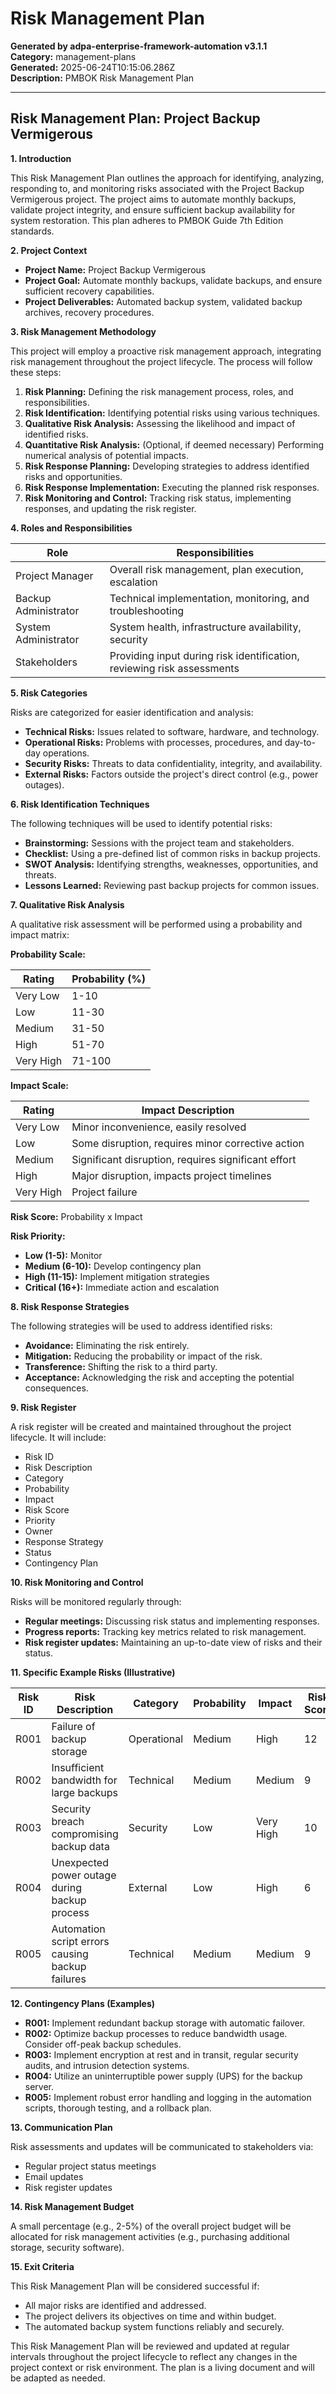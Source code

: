 # Risk Management Plan

**Generated by adpa-enterprise-framework-automation v3.1.1**  
**Category:** management-plans  
**Generated:** 2025-06-24T10:15:06.286Z  
**Description:** PMBOK Risk Management Plan

---

## Risk Management Plan: Project Backup Vermigerous

**1. Introduction**

This Risk Management Plan outlines the approach for identifying, analyzing, responding to, and monitoring risks associated with the Project Backup Vermigerous project.  The project aims to automate monthly backups, validate project integrity, and ensure sufficient backup availability for system restoration.  This plan adheres to PMBOK Guide 7th Edition standards.

**2. Project Context**

* **Project Name:** Project Backup Vermigerous
* **Project Goal:** Automate monthly backups, validate backups, and ensure sufficient recovery capabilities.
* **Project Deliverables:** Automated backup system, validated backup archives, recovery procedures.

**3. Risk Management Methodology**

This project will employ a proactive risk management approach, integrating risk management throughout the project lifecycle.  The process will follow these steps:

1. **Risk Planning:** Defining the risk management process, roles, and responsibilities.
2. **Risk Identification:** Identifying potential risks using various techniques.
3. **Qualitative Risk Analysis:** Assessing the likelihood and impact of identified risks.
4. **Quantitative Risk Analysis:** (Optional, if deemed necessary)  Performing numerical analysis of potential impacts.
5. **Risk Response Planning:** Developing strategies to address identified risks and opportunities.
6. **Risk Response Implementation:** Executing the planned risk responses.
7. **Risk Monitoring and Control:** Tracking risk status, implementing responses, and updating the risk register.

**4. Roles and Responsibilities**

| Role             | Responsibilities                                                                     |
|-----------------|------------------------------------------------------------------------------------|
| Project Manager   | Overall risk management, plan execution, escalation                               |
| Backup Administrator | Technical implementation, monitoring, and troubleshooting                       |
| System Administrator | System health, infrastructure availability, security                               |
| Stakeholders      | Providing input during risk identification, reviewing risk assessments           |


**5. Risk Categories**

Risks are categorized for easier identification and analysis:

* **Technical Risks:** Issues related to software, hardware, and technology.
* **Operational Risks:** Problems with processes, procedures, and day-to-day operations.
* **Security Risks:** Threats to data confidentiality, integrity, and availability.
* **External Risks:** Factors outside the project's direct control (e.g., power outages).


**6. Risk Identification Techniques**

The following techniques will be used to identify potential risks:

* **Brainstorming:** Sessions with the project team and stakeholders.
* **Checklist:** Using a pre-defined list of common risks in backup projects.
* **SWOT Analysis:** Identifying strengths, weaknesses, opportunities, and threats.
* **Lessons Learned:** Reviewing past backup projects for common issues.


**7. Qualitative Risk Analysis**

A qualitative risk assessment will be performed using a probability and impact matrix:

**Probability Scale:**

| Rating      | Probability (%) |
|-------------|-----------------|
| Very Low    | 1-10             |
| Low         | 11-30            |
| Medium      | 31-50            |
| High        | 51-70            |
| Very High   | 71-100           |


**Impact Scale:**

| Rating      | Impact Description                               |
|-------------|-----------------------------------------------|
| Very Low    | Minor inconvenience, easily resolved              |
| Low         | Some disruption, requires minor corrective action |
| Medium      | Significant disruption, requires significant effort |
| High        | Major disruption, impacts project timelines      |
| Very High   | Project failure                                  |


**Risk Score:** Probability x Impact

**Risk Priority:**

* **Low (1-5):** Monitor
* **Medium (6-10):** Develop contingency plan
* **High (11-15):** Implement mitigation strategies
* **Critical (16+):** Immediate action and escalation


**8. Risk Response Strategies**

The following strategies will be used to address identified risks:

* **Avoidance:** Eliminating the risk entirely.
* **Mitigation:** Reducing the probability or impact of the risk.
* **Transference:** Shifting the risk to a third party.
* **Acceptance:** Acknowledging the risk and accepting the potential consequences.


**9. Risk Register**

A risk register will be created and maintained throughout the project lifecycle.  It will include:

* Risk ID
* Risk Description
* Category
* Probability
* Impact
* Risk Score
* Priority
* Owner
* Response Strategy
* Status
* Contingency Plan


**10. Risk Monitoring and Control**

Risks will be monitored regularly through:

* **Regular meetings:** Discussing risk status and implementing responses.
* **Progress reports:** Tracking key metrics related to risk management.
* **Risk register updates:** Maintaining an up-to-date view of risks and their status.


**11.  Specific Example Risks (Illustrative)**

| Risk ID      | Risk Description                                         | Category      | Probability | Impact | Risk Score | Response Strategy |
|--------------|-----------------------------------------------------|---------------|-------------|-------|------------|-------------------|
| R001         | Failure of backup storage                               | Operational   | Medium      | High   | 12          | Mitigation       |
| R002         | Insufficient bandwidth for large backups                  | Technical     | Medium      | Medium | 9           | Mitigation       |
| R003         | Security breach compromising backup data                   | Security      | Low         | Very High | 10          | Mitigation       |
| R004         | Unexpected power outage during backup process             | External      | Low         | High   | 6           | Transference     |
| R005         | Automation script errors causing backup failures           | Technical     | Medium      | Medium | 9           | Mitigation       |


**12.  Contingency Plans (Examples)**

* **R001:** Implement redundant backup storage with automatic failover.
* **R002:** Optimize backup processes to reduce bandwidth usage. Consider off-peak backup schedules.
* **R003:** Implement encryption at rest and in transit, regular security audits, and intrusion detection systems.
* **R004:** Utilize an uninterruptible power supply (UPS) for the backup server.
* **R005:** Implement robust error handling and logging in the automation scripts, thorough testing, and a rollback plan.


**13. Communication Plan**

Risk assessments and updates will be communicated to stakeholders via:

* Regular project status meetings
* Email updates
* Risk register updates

**14.  Risk Management Budget**

A small percentage (e.g., 2-5%) of the overall project budget will be allocated for risk management activities (e.g., purchasing additional storage, security software).


**15.  Exit Criteria**

This Risk Management Plan will be considered successful if:

* All major risks are identified and addressed.
* The project delivers its objectives on time and within budget.
* The automated backup system functions reliably and securely.


This Risk Management Plan will be reviewed and updated at regular intervals throughout the project lifecycle to reflect any changes in the project context or risk environment.  The plan is a living document and will be adapted as needed.
